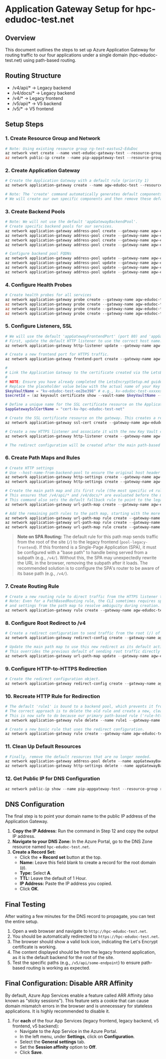 # Application Gateway Setup for hpc-edudoc-test.net

## Overview
This document outlines the steps to set up Azure Application Gateway for routing traffic to our four applications under a single domain (hpc-edudoc-test.net) using path-based routing.

## Routing Structure
- /v4/api/* → Legacy backend
- /v4/docs/* → Legacy backend
- /v4/* → Legacy frontend
- /v5/api/* → V5 backend
- /v5/* → V5 frontend

## Setup Steps

### 1. Create Resource Group and Network
```powershell
# Note: Using existing resource group rg-test-eastus2-EduDoc
az network vnet create --name vnet-edudoc-gateway-test --resource-group rg-test-eastus2-EduDoc --location eastus2 --address-prefix 10.0.0.0/16 --subnet-name subnet-appgateway-test --subnet-prefix 10.0.0.0/24
az network public-ip create --name pip-appgateway-test --resource-group rg-test-eastus2-EduDoc --location eastus2 --allocation-method Static --sku Standard --zone 1 2 3
```

### 2. Create Application Gateway
```powershell
# Create the Application Gateway with a default rule (priority 1)
az network application-gateway create --name agw-edudoc-test --resource-group rg-test-eastus2-EduDoc --location eastus2 --vnet-name vnet-edudoc-gateway-test --subnet subnet-appgateway-test --public-ip-address pip-appgateway-test --sku Standard_v2 --capacity 2 --priority 1

# Note: The 'create' command automatically generates default components (e.g., appGatewayHttpListener, appGatewayFrontendPort, rule1, appGatewayBackendPool).
# We will create our own specific components and then remove these defaults in a later step.
```

### 3. Create Backend Pools
```powershell
# Note: We will not use the default 'appGatewayBackendPool'.
# Create specific backend pools for our services.
az network application-gateway address-pool create --gateway-name agw-edudoc-test --resource-group rg-test-eastus2-EduDoc --name pool-legacy-frontend
az network application-gateway address-pool create --gateway-name agw-edudoc-test --resource-group rg-test-eastus2-EduDoc --name pool-legacy-backend
az network application-gateway address-pool create --gateway-name agw-edudoc-test --resource-group rg-test-eastus2-EduDoc --name pool-v5-frontend
az network application-gateway address-pool create --gateway-name agw-edudoc-test --resource-group rg-test-eastus2-EduDoc --name pool-v5-backend

# Configure backend pool FQDNs
az network application-gateway address-pool update --gateway-name agw-edudoc-test --resource-group rg-test-eastus2-EduDoc --name pool-legacy-frontend --servers app-edudoc-frontend-test.azurewebsites.net
az network application-gateway address-pool update --gateway-name agw-edudoc-test --resource-group rg-test-eastus2-EduDoc --name pool-legacy-backend --servers app-edudoc-backend-test.azurewebsites.net
az network application-gateway address-pool update --gateway-name agw-edudoc-test --resource-group rg-test-eastus2-EduDoc --name pool-v5-frontend --servers app-edudoc-v5-frontend-test.azurewebsites.net
az network application-gateway address-pool update --gateway-name agw-edudoc-test --resource-group rg-test-eastus2-EduDoc --name pool-v5-backend --servers app-edudoc-v5-backend-test.azurewebsites.net
```

### 4. Configure Health Probes
```powershell
# Create health probes for all services
az network application-gateway probe create --gateway-name agw-edudoc-test --resource-group rg-test-eastus2-EduDoc --name probe-legacy-frontend --protocol Http --host app-edudoc-frontend-test.azurewebsites.net --path / --interval 30 --timeout 30 --threshold 3
az network application-gateway probe create --gateway-name agw-edudoc-test --resource-group rg-test-eastus2-EduDoc --name probe-legacy-backend --protocol Http --host app-edudoc-backend-test.azurewebsites.net --path /api/breck-health-check --interval 30 --timeout 30 --threshold 3
az network application-gateway probe create --gateway-name agw-edudoc-test --resource-group rg-test-eastus2-EduDoc --name probe-v5-frontend --protocol Http --host app-edudoc-v5-frontend-test.azurewebsites.net --path / --interval 30 --timeout 30 --threshold 3
az network application-gateway probe create --gateway-name agw-edudoc-test --resource-group rg-test-eastus2-EduDoc --name probe-v5-backend --protocol Http --host app-edudoc-v5-backend-test.azurewebsites.net --path /api/health --interval 30 --timeout 30 --threshold 3
```

### 5. Configure Listeners, SSL
```powershell
# We will use the default 'appGatewayFrontendPort' (port 80) and 'appGatewayHttpListener' created with the gateway.
# First, update the default HTTP listener to use the correct host name.
az network application-gateway http-listener update --gateway-name agw-edudoc-test --resource-group rg-test-eastus2-EduDoc --name appGatewayHttpListener --host-name hpc-edudoc-test.net

# Create a new frontend port for HTTPS traffic.
az network application-gateway frontend-port create --gateway-name agw-edudoc-test --resource-group rg-test-eastus2-EduDoc --name appGatewayHttpsPort --port 443

#
# Link the Application Gateway to the certificate created via the LetsEncryptSetup.md guide.
#
# NOTE: Ensure you have already completed the LetsEncryptSetup.md guide and the certificate exists in Key Vault.
# Replace the placeholder value below with the actual name of your Key Vault.
$keyVaultName = "kv-edudoc-test-ee2be398" # e.g., kv-edudoc-test-xxxxxxxx
$secretId = (az keyvault certificate show --vault-name $keyVaultName --name hpc-edudoc-test-net --query sid --output tsv)

# Define a unique name for the SSL certificate resource on the Application Gateway
$appGatewaySslCertName = "cert-kv-hpc-edudoc-test-net"

# Create the SSL certificate resource on the gateway. This creates a reference to the certificate in Key Vault.
az network application-gateway ssl-cert create --gateway-name agw-edudoc-test --resource-group rg-test-eastus2-EduDoc --name $appGatewaySslCertName --key-vault-secret-id $secretId

# Create a new HTTPS listener and associate it with the new Key Vault certificate resource.
az network application-gateway http-listener create --gateway-name agw-edudoc-test --resource-group rg-test-eastus2-EduDoc --name appGatewayHttpsListener --frontend-port appGatewayHttpsPort --host-name hpc-edudoc-test.net --ssl-cert $appGatewaySslCertName

# The redirect configuration will be created after the main path-based rule is active to avoid conflicts.
```

### 6. Create Path Maps and Rules
```powershell
# Create HTTP settings
# Use --host-name-from-backend-pool to ensure the original host header is sent to the App Service backend
az network application-gateway http-settings create --gateway-name agw-edudoc-test --resource-group rg-test-eastus2-EduDoc --name http-settings-legacy --port 80 --protocol Http --cookie-based-affinity Disabled --host-name-from-backend-pool true --probe probe-legacy-backend
az network application-gateway http-settings create --gateway-name agw-edudoc-test --resource-group rg-test-eastus2-EduDoc --name http-settings-v5 --port 80 --protocol Http --cookie-based-affinity Disabled --host-name-from-backend-pool true --probe probe-v5-backend

# Create the main path map and its first rule (the most specific v4 rule) in a single command.
# This ensures that /v4/api/* and /v4/docs/* are evaluated before the more general /v4/* rule.
# This command also sets the default fallback rule to point to the legacy frontend.
az network application-gateway url-path-map create --gateway-name agw-edudoc-test --resource-group rg-test-eastus2-EduDoc --name path-map-main --rule-name rule-path-v4-api --paths /v4/api/* /v4/docs/* --address-pool pool-legacy-backend --http-settings http-settings-legacy --default-address-pool pool-legacy-frontend --default-http-settings http-settings-legacy

# Add the remaining path rules to the path map, starting with the more general v4 rule.
az network application-gateway url-path-map rule create --gateway-name agw-edudoc-test --resource-group rg-test-eastus2-EduDoc --path-map-name path-map-main --name rule-path-v4-frontend --paths /v4/* --address-pool pool-legacy-frontend --http-settings http-settings-legacy
az network application-gateway url-path-map rule create --gateway-name agw-edudoc-test --resource-group rg-test-eastus2-EduDoc --path-map-name path-map-main --name rule-path-v5-api --paths /v5/api/* --address-pool pool-v5-backend --http-settings http-settings-v5
az network application-gateway url-path-map rule create --gateway-name agw-edudoc-test --resource-group rg-test-eastus2-EduDoc --path-map-name path-map-main --name rule-path-v5-frontend --paths /v5/* --address-pool pool-v5-frontend --http-settings http-settings-v5
```

> **Note on SPA Routing:** The default rule for this path map sends traffic from the root of the site (`/`) to the legacy frontend (`pool-legacy-frontend`). If this frontend is a Single-Page Application (SPA), it must be configured with a "base path" to handle being served from a subpath (e.g., `/v4/`). Without this, the SPA may unexpectedly rewrite the URL in the browser, removing the subpath after it loads. The recommended solution is to configure the SPA's router to be aware of its base path (e.g., `/v4/`).

### 7. Create Routing Rule
```powershell
# Create a new routing rule to direct traffic from the HTTPS listener to our path map.
# Note: Even for a PathBasedRouting rule, the CLI sometimes requires specifying the default pool 
# and settings from the path map to resolve ambiguity during creation.
az network application-gateway rule create --gateway-name agw-edudoc-test --resource-group rg-test-eastus2-EduDoc --name rule-https-path-based --http-listener appGatewayHttpsListener --rule-type PathBasedRouting --url-path-map path-map-main --priority 100 --address-pool pool-legacy-frontend --http-settings http-settings-legacy
```

### 8. Configure Root Redirect to /v4
```powershell
# Create a redirect configuration to send traffic from the root (/) of the site to the /v4/ path.
az network application-gateway redirect-config create --gateway-name agw-edudoc-test --resource-group rg-test-eastus2-EduDoc --name redirect-root-to-v4 --type Permanent --target-url /v4/

# Update the main path map to use this new redirect as its default action.
# This overrides the previous default of sending root traffic directly to the legacy frontend pool.
az network application-gateway url-path-map update --gateway-name agw-edudoc-test --resource-group rg-test-eastus2-EduDoc --name path-map-main --default-redirect-config redirect-root-to-v4
```

### 9. Configure HTTP-to-HTTPS Redirection
```powershell
# Create the redirect configuration object.
az network application-gateway redirect-config create --gateway-name agw-edudoc-test --resource-group rg-test-eastus2-EduDoc --name redirect-http-to-https --type Permanent --target-listener appGatewayHttpsListener --include-query-string true
```

### 10. Recreate HTTP Rule for Redirection
```powershell
# The default 'rule1' is bound to a backend pool, which prevents it from being updated to use a redirect.
# The correct approach is to delete the old rule and create a new, clean one for the redirection.
# This is now safe to do because our primary path-based rule ('rule-https-path-based') is active.
az network application-gateway rule delete --name rule1 --gateway-name agw-edudoc-test --resource-group rg-test-eastus2-EduDoc

# Create a new basic rule that uses the redirect configuration.
az network application-gateway rule create --gateway-name agw-edudoc-test --resource-group rg-test-eastus2-EduDoc --name rule-http-redirect --http-listener appGatewayHttpListener --rule-type Basic --redirect-config redirect-http-to-https --priority 200
```

### 11. Clean Up Default Resources
```powershell
# Finally, remove the default resources that are no longer needed.
az network application-gateway address-pool delete --name appGatewayBackendPool --gateway-name agw-edudoc-test --resource-group rg-test-eastus2-EduDoc
az network application-gateway http-settings delete --name appGatewayBackendHttpSettings --gateway-name agw-edudoc-test --resource-group rg-test-eastus2-EduDoc
```

### 12. Get Public IP for DNS Configuration
```powershell
az network public-ip show --name pip-appgateway-test --resource-group rg-test-eastus2-EduDoc --query ipAddress --output tsv
```

## DNS Configuration
The final step is to point your domain name to the public IP address of the Application Gateway.

1.  **Copy the IP Address:** Run the command in Step 12 and copy the output IP address.
2.  **Navigate to your DNS Zone:** In the Azure Portal, go to the DNS Zone resource named `hpc-edudoc-test.net`.
3.  **Create a Record Set:**
    *   Click the **+ Record set** button at the top.
    *   **Name:** Leave this field blank to create a record for the root domain (`@`).
    *   **Type:** Select **A**.
    *   **TTL:** Leave the default of 1 Hour.
    *   **IP Address:** Paste the IP address you copied.
    *   Click **OK**.

## Final Testing
After waiting a few minutes for the DNS record to propagate, you can test the entire setup.

1.  Open a web browser and navigate to `http://hpc-edudoc-test.net`.
2.  You should be automatically redirected to `https://hpc-edudoc-test.net`.
3.  The browser should show a valid lock icon, indicating the Let's Encrypt certificate is working.
4.  The content displayed should be from the legacy frontend application, as it is the default backend for the root of the site.
5.  Test the specific paths (e.g., `/v5/api/some-endpoint`) to ensure path-based routing is working as expected.

## Final Configuration: Disable ARR Affinity
By default, Azure App Services enable a feature called ARR Affinity (also known as "sticky sessions"). This feature sets a cookie that can cause domain mismatch errors in the browser and is unnecessary for stateless applications. It is highly recommended to disable it.

1.  For **each** of the four App Services (legacy frontend, legacy backend, v5 frontend, v5 backend):
    *   Navigate to the App Service in the Azure Portal.
    *   In the left menu, under **Settings**, click on **Configuration**.
    *   Select the **General settings** tab.
    *   Set the **Session affinity** option to **Off**.
    *   Click **Save**.



